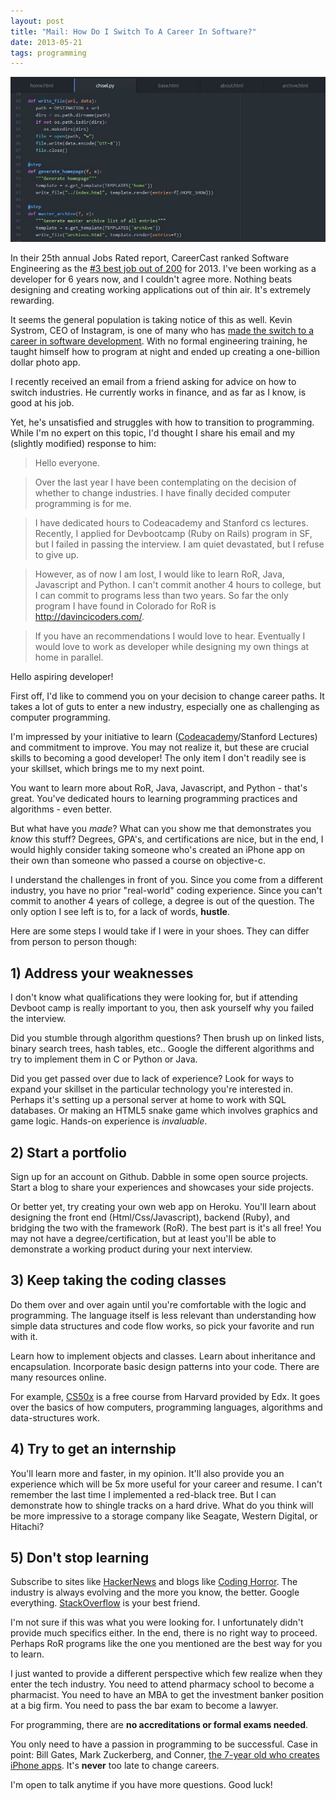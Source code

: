 ```yaml
---
layout: post
title: "Mail: How Do I Switch To A Career In Software?"
date: 2013-05-21
tags: programming
---
```


![alex le code screenshot atom editor](/assets/code.jpg)

In their 25th annual Jobs Rated report, CareerCast ranked Software Engineering as the [#3 best job out of 200][1] for 2013. I've been working as a developer for 6 years now, and I couldn't agree more. Nothing beats designing and creating working applications out of thin air. It's extremely rewarding.

It seems the general population is taking notice of this as well. Kevin Systrom, CEO of Instagram, is one of many who has [made the switch to a career in software development][2]. With no formal engineering training, he taught himself how to program at night and ended up creating a one-billion dollar photo app.

I recently received an email from a friend asking for advice on how to switch industries. He currently works in finance, and as far as I know, is good at his job.

Yet, he's unsatisfied and struggles with how to transition to programming. While I'm no expert on this topic, I'd thought I share his email and my (slightly modified) response to him:

> Hello everyone.

> Over the last year I have been contemplating on the decision of whether to change industries. I have finally decided computer programming is for me.

> I have dedicated hours to Codeacademy and Stanford cs lectures. Recently, I applied for  Devbootcamp (Ruby on Rails) program in SF, but I failed in passing the interview.  I am quiet devastated, but I refuse to give up.

> However, as of now I am lost, I would like to learn RoR, Java, Javascript and Python. I can't commit another 4 hours to college, but I can commit to programs less than two years. So far the only program I have found in Colorado for RoR is http://davincicoders.com/.

> If you have an recommendations I would love to hear. Eventually I would love to work as developer while designing my own things at home in parallel.

Hello aspiring developer!

First off, I'd like to commend you on your decision to change career paths. It takes a lot of guts to enter a new industry, especially one as challenging as computer programming.

I'm impressed by your initiative to learn ([Codeacademy][6]/Stanford Lectures) and commitment to improve. You may not realize it, but these are crucial skills to becoming a good developer! The only item I don't readily see is your skillset, which brings me to my next point.

You want to learn more about RoR, Java, Javascript, and Python - that's great. You've dedicated hours to learning programming practices and algorithms - even better.

But what have you *made*? What can you show me that demonstrates you *know* this stuff? Degrees, GPA's, and certifications are nice, but in the end, I would highly consider taking someone who's created an iPhone app on their own than someone who passed a course on objective-c.

I understand the challenges in front of you. Since you come from a different industry, you have no prior "real-world" coding experience. Since you can't commit to another 4 years of college, a degree is out of the question. The only option I see left is to, for a lack of words, **hustle**.

Here are some steps I would take if I were in your shoes. They can differ from person to person though:

## 1) Address your weaknesses ##

I don't know what qualifications they were looking for, but if attending Devboot camp is really important to you, then ask yourself why you failed the interview.

Did you stumble through algorithm questions? Then brush up on linked lists, binary search trees, hash tables, etc.. Google the different algorithms and try to implement them in C or Python or Java.

Did you get passed over due to lack of experience? Look for ways to expand your skillset in the particular technology you're interested in. Perhaps it's setting up a personal server at home to work with SQL databases. Or making an HTML5 snake game which involves graphics and game logic. Hands-on experience is *invaluable*.

## 2) Start a portfolio ##

Sign up for an account on Github. Dabble in some open source projects. Start a blog to share your experiences and showcases your side projects.

Or better yet, try creating your own web app on Heroku. You'll learn about designing the front end (Html/Css/Javascript), backend (Ruby), and bridging the two with the framework (RoR). The best part is it's all free! You may not have a degree/certification, but at least you'll be able to demonstrate a working product during your next interview.

## 3) Keep taking the coding classes ##

Do them over and over again until you're comfortable with the logic and programming. The language itself is less relevant than understanding how simple data structures and code flow works, so pick your favorite and run with it.

Learn how to implement objects and classes. Learn about inheritance and encapsulation. Incorporate basic design patterns into your code. There are many resources online.

For example, [CS50x][8] is a free course from Harvard provided by Edx. It goes over the basics of how computers, programming languages, algorithms and data-structures work.

## 4) Try to get an internship ##

You'll learn more and faster, in my opinion. It'll also provide you an experience which will be 5x more useful for your career and resume. I can't remember the last time I implemented a red-black tree. But I can demonstrate how to shingle tracks on a hard drive. What do you think will be more impressive to a storage company like Seagate, Western Digital, or Hitachi?

## 5) Don't stop learning ##

Subscribe to sites like [HackerNews][4] and blogs like [Coding Horror][5]. The industry is always evolving and the more you know, the better. Google everything. [StackOverflow][7] is your best friend.

I'm not sure if this was what you were looking for. I unfortunately didn't provide much specifics either. In the end, there is no right way to proceed. Perhaps RoR programs like the one you mentioned are the best way for you to learn.

I just wanted to provide a different perspective which few realize when they enter the tech industry. You need to attend pharmacy school to become a pharmacist. You need to have an MBA to get the investment banker position at a big firm. You need to pass the bar exam to become a lawyer.

For programming, there are **no accreditations or formal exams needed**.

You only need to have a passion in programming to be successful. Case in point: Bill Gates, Mark Zuckerberg, and Conner, [the 7-year old who creates iPhone apps][3]. It's **never** too late to change careers.

I'm open to talk anytime if you have more questions. Good luck!

[1]: http://www.careercast.com/jobs-rated/best-worst-jobs-2013
[2]: http://thenextweb.com/2012/04/10/instagrams-ceo-had-no-formal-programming-training-hes-a-marketer-who-learned-to-code-by-night/
[3]: http://news.cnet.com/8301-17938_105-20093715-1/meet-connor-a-7-year-old-iphone-app-developer/
[4]: https://news.ycombinator.com/news
[5]: http://www.codinghorror.com/blog/
[6]: https://www.codecademy.com/
[7]: http://stackoverflow.com/
[8]: https://www.edx.org/course/introduction-computer-science-harvardx-cs50x#!
